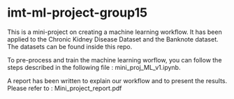 # imt-ml-project-group15

This is a mini-project on creating a machine learning workflow. It has been applied to the Chronic Kidney Disease Dataset and the Banknote dataset. The datasets can be found inside this repo.

To pre-process and train the machine learning worflow, you can follow the steps described in the following file : mini_proj_ML_v1.ipynb.

A report has been written to explain our workflow and to present the results. Please refer to : Mini_project_report.pdf

